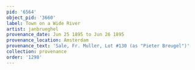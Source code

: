 ```yaml
---
pid: '6564'
object_pid: '3660'
label: Town on a Wide River
artist: janbrueghel
provenance_date: Jun 25 1895 to Jun 26 1895
provenance_location: Amsterdam
provenance_text: 'Sale, Fr. Muller, Lot #130 (as "Pieter Breugel")'
collection: provenance
order: '1298'
---
```

